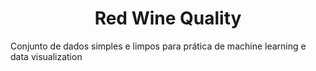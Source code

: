 <center>
  <h1>Red Wine Quality</h1>
</center>

<p>Conjunto de dados simples e limpos para prática de machine learning e data visualization</p>
